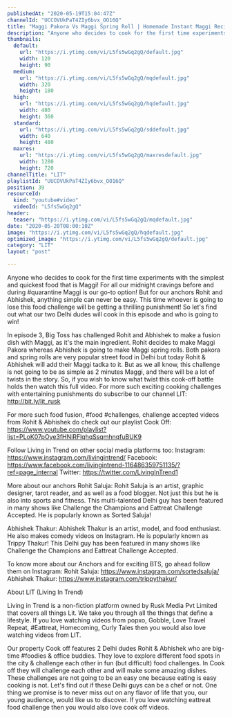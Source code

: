 ```yaml
---
publishedAt: "2020-05-19T15:04:47Z"
channelId: "UCCOVUkPaT4ZIy6bvx_OO16Q"
title: "Maggi Pakora Vs Maggi Spring Roll | Homemade Instant Maggi Recipes [Cook Off#3]"
description: "Anyone who decides to cook for the first time experiments with the simplest and quickest food that is  Maggi! For all our midnight cravings before and during #quarantine Maggi is our go-to option! But for our anchors Rohit and Abhishek, anything simple can never be easy. This time whoever is going to lose this food challenge will be getting a thrilling punishment! So let's find out what our two Delhi dudes will cook in this episode and who is going to win!\n\nIn episode 3, Big Toss has challenged Rohit and Abhishek to make a fusion dish with Maggi, as it's the main ingredient. Rohit decides to make Maggi Pakora whereas  Abhishek is going to make Maggi spring rolls. Both pakora and spring rolls are very popular street food in Delhi but today Rohit & Abhishek will add their Maggi tadka to it. But as we all know, this challenge is not going to be as simple as 2 minutes Maggi, and there will be a lot of twists in the story. So, if you wish to know what twist this cook-off battle holds then watch this full video. For more such exciting cooking challenges with entertaining punishments do subscribe to our channel LIT: http://bit.ly/lit_rusk\n\nFor more such food fusion, #food #challenges, challenge accepted videos from Rohit & Abhishek do check out our playlist Cook Off: https://www.youtube.com/playlist?list=PLoK07pOye3fHNiRFlqhqSsqmhnqfuBUK9\n\nFollow Living in Trend on other social media platforms too: \nInstagram: https://www.instagram.com/livingintrend/ \nFacebook: https://www.facebook.com/livingintrend-116486359751135/?ref=page_internal \nTwitter: https://twitter.com/LivingInTrend1\n\nMore about our anchors\nRohit Saluja: Rohit Saluja is an artist, graphic designer, tarot reader, and as well as a food blogger. Not just this but he is also into sports and fitness. This multi-talented Delhi guy has been featured in many shows like Challenge the Champions and Eattreat Challenge Accepted. He is popularly known as Sorted Saluja!\n\nAbhishek Thakur: Abhishek Thakur is an artist, model, and food enthusiast. He also makes comedy videos on Instagram. He is popularly known as Trippy Thakur! This Delhi guy has been featured in many shows like Challenge the Champions and Eattreat Challenge Accepted.\n\nTo know more about our Anchors and for exciting BTS, go ahead follow them on Instagram:\nRohit Saluja: https://www.instagram.com/sortedsaluja/ \nAbhishek Thakur: https://www.instagram.com/trippythakur/\n\nAbout LIT (Living In Trend)\n\nLiving in Trend is a non-fiction platform owned by Rusk Media Pvt Limited that covers all things Lit. We take you through all the things that define a lifestyle. If you love watching videos from popxo, Gobble, Love Travel Repeat, #Eattreat, Homecoming, Curly Tales then you would also love watching videos from LIT. \n\nOur property Cook off features 2 Delhi dudes Rohit & Abhishek who are big-time #foodies & office buddies. They love to explore different food spots in the city & challenge each other in fun (but difficult) food challenges. In Cook off they will challenge each other and will make some amazing dishes. These challenges are not going to be an easy one because eating is easy cooking is not. Let's find out if these Delhi guys can be a chef or not. One thing we promise is to never miss out on any flavor of life that you, our young audience, would like us to discover. If you love watching eattreat food challenge then you would also love cook off videos."
thumbnails:
  default:
    url: "https://i.ytimg.com/vi/L5fs5wGq2gQ/default.jpg"
    width: 120
    height: 90
  medium:
    url: "https://i.ytimg.com/vi/L5fs5wGq2gQ/mqdefault.jpg"
    width: 320
    height: 180
  high:
    url: "https://i.ytimg.com/vi/L5fs5wGq2gQ/hqdefault.jpg"
    width: 480
    height: 360
  standard:
    url: "https://i.ytimg.com/vi/L5fs5wGq2gQ/sddefault.jpg"
    width: 640
    height: 480
  maxres:
    url: "https://i.ytimg.com/vi/L5fs5wGq2gQ/maxresdefault.jpg"
    width: 1280
    height: 720
channelTitle: "LIT"
playlistId: "UUCOVUkPaT4ZIy6bvx_OO16Q"
position: 39
resourceId:
  kind: "youtube#video"
  videoId: "L5fs5wGq2gQ"
header:
  teaser: "https://i.ytimg.com/vi/L5fs5wGq2gQ/mqdefault.jpg"
date: "2020-05-20T08:00:10Z"
image: "https://i.ytimg.com/vi/L5fs5wGq2gQ/hqdefault.jpg"
optimized_image: "https://i.ytimg.com/vi/L5fs5wGq2gQ/default.jpg"
category: "LIT"
layout: "post"

---
```

Anyone who decides to cook for the first time experiments with the simplest and quickest food that is  Maggi! For all our midnight cravings before and during #quarantine Maggi is our go-to option! But for our anchors Rohit and Abhishek, anything simple can never be easy. This time whoever is going to lose this food challenge will be getting a thrilling punishment! So let's find out what our two Delhi dudes will cook in this episode and who is going to win!

In episode 3, Big Toss has challenged Rohit and Abhishek to make a fusion dish with Maggi, as it's the main ingredient. Rohit decides to make Maggi Pakora whereas  Abhishek is going to make Maggi spring rolls. Both pakora and spring rolls are very popular street food in Delhi but today Rohit & Abhishek will add their Maggi tadka to it. But as we all know, this challenge is not going to be as simple as 2 minutes Maggi, and there will be a lot of twists in the story. So, if you wish to know what twist this cook-off battle holds then watch this full video. For more such exciting cooking challenges with entertaining punishments do subscribe to our channel LIT: http://bit.ly/lit_rusk

For more such food fusion, #food #challenges, challenge accepted videos from Rohit & Abhishek do check out our playlist Cook Off: https://www.youtube.com/playlist?list=PLoK07pOye3fHNiRFlqhqSsqmhnqfuBUK9

Follow Living in Trend on other social media platforms too: 
Instagram: https://www.instagram.com/livingintrend/ 
Facebook: https://www.facebook.com/livingintrend-116486359751135/?ref=page_internal 
Twitter: https://twitter.com/LivingInTrend1

More about our anchors
Rohit Saluja: Rohit Saluja is an artist, graphic designer, tarot reader, and as well as a food blogger. Not just this but he is also into sports and fitness. This multi-talented Delhi guy has been featured in many shows like Challenge the Champions and Eattreat Challenge Accepted. He is popularly known as Sorted Saluja!

Abhishek Thakur: Abhishek Thakur is an artist, model, and food enthusiast. He also makes comedy videos on Instagram. He is popularly known as Trippy Thakur! This Delhi guy has been featured in many shows like Challenge the Champions and Eattreat Challenge Accepted.

To know more about our Anchors and for exciting BTS, go ahead follow them on Instagram:
Rohit Saluja: https://www.instagram.com/sortedsaluja/ 
Abhishek Thakur: https://www.instagram.com/trippythakur/

About LIT (Living In Trend)

Living in Trend is a non-fiction platform owned by Rusk Media Pvt Limited that covers all things Lit. We take you through all the things that define a lifestyle. If you love watching videos from popxo, Gobble, Love Travel Repeat, #Eattreat, Homecoming, Curly Tales then you would also love watching videos from LIT. 

Our property Cook off features 2 Delhi dudes Rohit & Abhishek who are big-time #foodies & office buddies. They love to explore different food spots in the city & challenge each other in fun (but difficult) food challenges. In Cook off they will challenge each other and will make some amazing dishes. These challenges are not going to be an easy one because eating is easy cooking is not. Let's find out if these Delhi guys can be a chef or not. One thing we promise is to never miss out on any flavor of life that you, our young audience, would like us to discover. If you love watching eattreat food challenge then you would also love cook off videos.